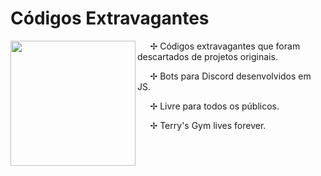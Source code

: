 # Códigos Extravagantes

<img src="https://i.imgur.com/WlcdlRf.gif" align="left" width="200px">

⠀⠀✢  Códigos extravagantes que foram descartados de projetos originais.

⠀⠀✢  Bots para Discord desenvolvidos em JS.

⠀⠀✢  Livre para todos os públicos.

⠀⠀✢  Terry's Gym lives forever.
